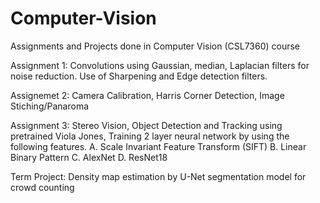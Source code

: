 # Computer-Vision


Assignments and Projects done in Computer Vision (CSL7360) course

Assignment 1: Convolutions using Gaussian, median, Laplacian filters for noise reduction. Use of Sharpening and Edge detection filters.

Assignemet 2: Camera Calibration, Harris Corner Detection, Image Stiching/Panaroma

Assignment 3: Stereo Vision, Object Detection and Tracking using pretrained Viola Jones, Training 2 layer neural network by using the following features. A. Scale Invariant Feature Transform (SIFT) B. Linear Binary Pattern C. AlexNet D. ResNet18

Term Project: Density map estimation by U-Net segmentation model for crowd counting
